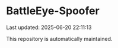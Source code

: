 # BattleEye-Spoofer

Last updated: 2025-06-20 22:11:13

This repository is automatically maintained.
